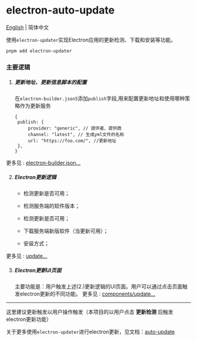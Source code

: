 # electron-auto-update

[English](README.md) | 简体中文

使用`electron-updater`实现Electron应用的更新检测、下载和安装等功能。

```sh
pnpm add electron-updater
```

### 主要逻辑

1. ##### 更新地址、更新信息脚本的配置

   在`electron-builder.json5`添加`publish`字段,用来配置更新地址和使用哪种策略作为更新服务

   ```json5
   {
   	publish: {
   		provider: "generic", // 提供者、提供商
   		channel: "latest", // 生成yml文件的名称
   		url: "https://foo.com/", //更新地址
   	},
   }
   ```

更多见 : [electron-builder.json...](electron-builder.json)

2. ##### Electron更新逻辑
   - 检测更新是否可用；

   - 检测服务端的软件版本；

   - 检测更新是否可用；

   - 下载服务端新版软件（当更新可用）；
   - 安装方式；

更多见 : [update...](electron/main/update.ts)

3. ##### Electron更新UI页面

   主要功能是：用户触发上述(2.)更新逻辑的UI页面。用户可以通过点击页面触发electron更新的不同功能。
   更多见 : [components/update...](index.tsx)

---

这里建议更新触发以用户操作触发（本项目的以用户点击 **更新检测** 后触发electron更新功能）

关于更多使用`electron-updater`进行electron更新，见文档：[auto-update](https://www.electron.build/auto-update)
